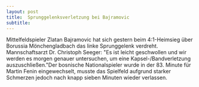 ```yaml
---
layout: post
title:  Sprunggelenksverletzung bei Bajramovic
subtitle:  
---
```


Mittelfeldspieler Zlatan Bajramovic hat sich gestern beim 4:1-Heimsieg über Borussia Mönchengladbach das linke Sprunggelenk verdreht. Mannschaftsarzt Dr. Christoph Seeger: "Es ist leicht geschwollen und wir werden es morgen genauer untersuchen, um eine Kapsel-/Bandverletzung auszuschließen."Der bosnische Nationalspieler wurde in der 83. Minute für Martin Fenin eingewechselt, musste das Spielfeld aufgrund starker Schmerzen jedoch nach knapp sieben Minuten wieder verlassen.


